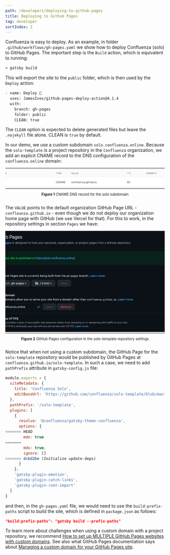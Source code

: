 ```yaml
---
path: /developers/deploying-to-github-pages
title: Deploying to Github Pages
tag: developer
sortIndex: 2
---
```


Confluenza is easy to deploy. As an example, in folder `.github/workflows/gh-pages.yaml` we show how to deploy Confluenza (solo) to
GitHub Pages. The important step is the `Build` action, which is equivalent to running:

```bash
» gatsby build
```

This will export the site to the `public` folder, which is then used by the `Deploy` action:

```bash
- name: Deploy 🚀
  uses: JamesIves/github-pages-deploy-action@4.1.4
  with:
    branch: gh-pages
    folder: public
    CLEAN: true
```

The `CLEAN` option is expected to delete generated files but leave the `.nojekyll` file alone. CLEAN is `true` by default.

In our demo, we use a custom subdomain `solo.confluenza.online`. 
Because the `solo-template` is a project repository in the `Confluenza` organization, we add an explicit CNAME record to the DNS configuration of the `confluenza.online` domain:

<a id="figure-1"></a> 
<div class="scrollable flex-wrap responsive">
<div class="bordered-content-800">
  <img alt="CNAME DNS record for the solo subdomain" src="images/developers-assets/CNAME.png"/>
</div>
</div>
<div class="flex-wrap responsive">
<p class="figure-title"><b>Figure 1</b> CNAME DNS record for the <em>solo</em> subdomain</p>
</div>

The `VALUE` points to the default organization GitHub Page URL - `confleunza.github.io` - even though we do not deploy our organization home page with GitHub (we use Vercel for that). For this to work, in the repository settings in section `Pages` we have:

<a id="figure-2"></a> 
<div class="scrollable flex-wrap responsive">
<div class="bordered-content-800">
  <img alt="GitHub Pages configuration in the solo-template repository settings" src="images/developers-assets/GitHubPages.png"/>
</div>
</div>
<div class="flex-wrap responsive">
<p class="figure-title"><b>Figure 2</b> GitHub Pages configuration in the solo-template repository settings</p>
</div>

Notice that when not using a custom subdomain, the GitHub Page for the `solo-template` repository would be published by GitHub Pages at `confluenza.github.io/solo-template`. In such a case, we need to add `pathPrefix` attribute in `gatsby-config.js` file:

```javascript
module.exports = {
  siteMetadata: {
    title: 'Confluenza Solo',
    editBaseUrl: 'https://github.com/confluenza/solo-template/blob/master'
  },
  pathPrefix: '/solo-template',
  plugins: [
    {
      resolve: '@confluenza/gatsby-theme-confluenza',
      options: {
<<<<<<< HEAD
        mdx: true
=======
        mdx: true,
        ignore: []
>>>>>>> dcbd2be (Initialize update-deps)
      }
    },
    'gatsby-plugin-emotion',
    'gatsby-plugin-catch-links',
    'gatsby-plugin-root-import'
  ]
}
```

and then, in the `gh-pages.yaml` file, we would need to use the `build:prefix-paths` script to build the site, which is defined in `package.json` as follows:

```json
"build:prefix-paths": "gatsby build --prefix-paths"
```

To learn more about challenges when using a custom domain with a project repository, we recommend [How to set up MULTIPLE GitHub Pages websites with custom domains](https://deanattali.com/blog/multiple-github-pages-domains/). See also what GitHub Pages documentation says about [Managing a custom domain for your GitHub Pages site](https://docs.github.com/en/pages/configuring-a-custom-domain-for-your-github-pages-site/managing-a-custom-domain-for-your-github-pages-site#configuring-a-subdomain).

<style scoped>
.scrollable {
  width: 100%;
  overflow-x: auto;
}
.flex-wrap {
  display:flex;
  flex-flow:column;
  justify-content:center;
  align-items: center;
}
@media (max-width: 650px) {
  .responsive {
    align-items: flex-start;
  }  
}
.figure-title {
  font-size: 0.8em
}
.bordered-content-800 {
  width: 600px;
  border: 1px solid black;
}
.bordered-content-600 {
  width: 600px;
  border: 1px solid black;
}
.bordered-content-300 {
  width: 300px;
  border: 1px solid black;
}
</style>
